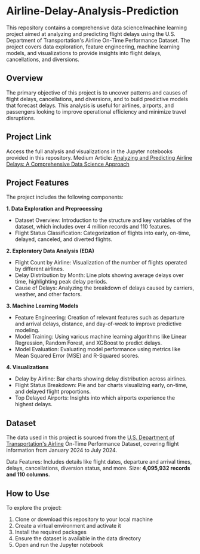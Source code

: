 # Airline-Delay-Analysis-Prediction

This repository contains a comprehensive data science/machine learning project aimed at analyzing and predicting flight delays using the U.S. Department of Transportation's Airline On-Time Performance Dataset. The project covers data exploration, feature engineering, machine learning models, and visualizations to provide insights into flight delays, cancellations, and diversions.

## Overview

The primary objective of this project is to uncover patterns and causes of flight delays, cancellations, and diversions, and to build predictive models that forecast delays. This analysis is useful for airlines, airports, and passengers looking to improve operational efficiency and minimize travel disruptions.

## Project Link

Access the full analysis and visualizations in the Jupyter notebooks provided in this repository.
Medium Article: [Analyzing and Predicting Airline Delays: A Comprehensive Data Science Approach](https://medium.com/@rvora3/analyzing-and-predicting-airline-delays-a-comprehensive-data-science-approach-c08d5de14a10)

## Project Features

The project includes the following components:

**1. Data Exploration and Preprocessing**
- Dataset Overview: Introduction to the structure and key variables of the dataset, which includes over 4 million records and 110 features.
- Flight Status Classification: Categorization of flights into early, on-time, delayed, canceled, and diverted flights.

**2. Exploratory Data Analysis (EDA)**
- Flight Count by Airline: Visualization of the number of flights operated by different airlines.
- Delay Distribution by Month: Line plots showing average delays over time, highlighting peak delay periods.
- Cause of Delays: Analyzing the breakdown of delays caused by carriers, weather, and other factors.

**3. Machine Learning Models**
- Feature Engineering: Creation of relevant features such as departure and arrival delays, distance, and day-of-week to improve predictive modeling.
- Model Training: Using various machine learning algorithms like Linear Regression, Random Forest, and XGBoost to predict delays.
- Model Evaluation: Evaluating model performance using metrics like Mean Squared Error (MSE) and R-Squared scores.
  
**4. Visualizations**
- Delay by Airline: Bar charts showing delay distribution across airlines.
- Flight Status Breakdown: Pie and bar charts visualizing early, on-time, and delayed flight proportions.
- Top Delayed Airports: Insights into which airports experience the highest delays.

## Dataset

The data used in this project is sourced from the [U.S. Department of Transportation's Airline](https://www.transtats.bts.gov/DL_SelectFields.aspx?gnoyr_VQ=FGJ&QO_fu146_anzr=b0-gvzr) On-Time Performance Dataset, covering flight information from January 2024 to July 2024.

Data Features: Includes details like flight dates, departure and arrival times, delays, cancellations, diversion status, and more.
Size: **4,095,932 records and 110 columns.**


## How to Use

To explore the project:

1. Clone or download this repository to your local machine
2. Create a virtual environment and activate it
3. Install the required packages
4. Ensure the dataset is available in the data directory
5. Open and run the Jupyter notebook
